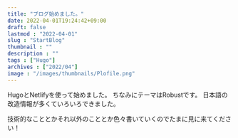 ```yaml
---
title: "ブログ始めました。"
date: 2022-04-01T19:24:42+09:00
draft: false
lastmod : "2022-04-01"
slug : "StartBlog"
thumbnail : ""
description : ""
tags : ["Hugo"]
archives : ["2022/04"]
image : "/images/thumbnails/Plofile.png"
---
```


HugoとNetlifyを使って始めました。
ちなみにテーマはRobustです。
日本語の改造情報が多くていろいろできました。

技術的なこととかそれ以外のこととか色々書いていくのでたまに見に来てください！


